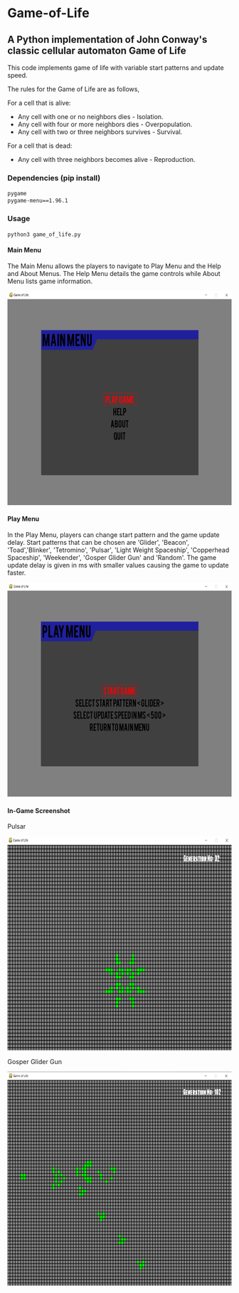 # Game-of-Life
## A Python implementation of John Conway's classic cellular automaton Game of Life

This code implements game of life with variable start patterns and update speed.

The rules for the Game of Life are as follows,

For a cell that is alive:
- Any cell with one or no neighbors dies - Isolation.
- Any cell with four or more neighbors dies - Overpopulation.
- Any cell with two or three neighbors survives - Survival.

For a cell that is dead:
- Any cell with three neighbors becomes alive - Reproduction.

### Dependencies (pip install)
```
pygame
pygame-menu==1.96.1
```
### Usage

```
python3 game_of_life.py
```

#### Main Menu

The Main Menu allows the players to navigate to Play Menu and the Help and About Menus. The Help Menu details the game controls while About Menu lists game information.

<p align="center">
  <img width="640" height="480" src="https://raw.githubusercontent.com/a-dark-wizard/Game-of-Life/master/Images/Main_Menu.png" alt="Main Menu">
</p>

#### Play Menu

In the Play Menu, players can change start pattern and the game update delay. Start patterns that can be chosen are 'Glider', 'Beacon', 'Toad','Blinker', 'Tetromino', 'Pulsar', 'Light Weight Spaceship', 'Copperhead Spaceship', 'Weekender', 'Gosper Glider Gun' and 'Random'. The game update delay is given in ms with smaller values causing the game to update faster. 

<p align="center">
  <img width="640" height="480" src="https://raw.githubusercontent.com/a-dark-wizard/Game-of-Life/master/Images/Play_Menu.png" alt="Play Menu">
</p>

#### In-Game Screenshot

Pulsar

<p align="center">
  <img width="640" height="480" src="https://raw.githubusercontent.com/a-dark-wizard/Game-of-Life/master/Images/Pulsar.png" alt="Pulsar">
</p>

Gosper Glider Gun

<p align="center">
  <img width="640" height="480" src="https://raw.githubusercontent.com/a-dark-wizard/Game-of-Life/master/Images/Glider_Gun.png" alt="Glider Gun">
</p>
